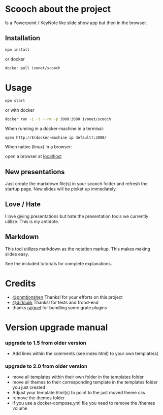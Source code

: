 # Scooch about the project

Is a Powerpoint / KeyNote like slide show app but then in the browser.

## Installation

```bash
npm install
```

or docker

```sh
docker pull ivonet/scooch
```

# Usage

```bash
npm start
```

or with docker

```sh
docker run -i -t --rm -p 3000:3000 ivonet/scooch
```

When running in a docker-machine in a terminal:

`open http://$(docker-machine ip default):3000/`

When native (linux) in a browser:

open a browser at [localhost](http://localhost:3000)

## New presentations

Just create the markdown file(s) in your scooch folder and refresh the startup page.
New slides will be picket up immediately.

## Love / Hate

I love giving presentations but hate the presentation tools we currently utilize.
This is my antidote.

## Markdown

This tool utilizes markdown as the notation markup.
This makes making slides easy.

See the included tutorials for complete explanations.

# Credits

* [@pnmtjonahen](https://github.com/pnmtjonahen) Thanks! for your efforts on this project
* [@dirkluijk](https://github.com/dirkluijk) Thanks! for tests and frond-end
* thanks [rajgoel](https://github.com/rajgoel/reveal.js-plugins) for bundling some grate plugins


# Version upgrade manual

### upgrade to 1.5 from older version

* Add lines within the comments (see index.html) to your own template(s)

### upgrade to 2.0 from older version

* move all templates within their own folder in the templates folder
* move all themes to their corresponding template in the templates folder you just created
* Adjust your template html(s) to point to the just moved theme css
* remove the themes folder
* if you use a docker-compose.yml file you need to remove the /themes volume
